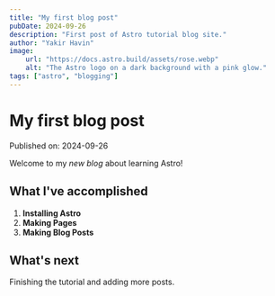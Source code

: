 ```yaml
---
title: "My first blog post"
pubDate: 2024-09-26
description: "First post of Astro tutorial blog site."
author: "Yakir Havin"
image:
    url: "https://docs.astro.build/assets/rose.webp"
    alt: "The Astro logo on a dark background with a pink glow."
tags: ["astro", "blogging"]
---
```


# My first blog post

Published on: 2024-09-26

Welcome to my _new blog_ about learning Astro!

## What I've accomplished
1. **Installing Astro**
2. **Making Pages**
3. **Making Blog Posts**

## What's next
Finishing the tutorial and adding more posts.